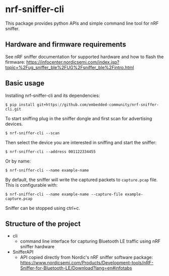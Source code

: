 # nrf-sniffer-cli

This package provides python APIs and simple command line tool for nRF sniffer.

## Hardware and firmware requirements

See nRF sniffer documentation for supported hardware and how to flash the firmware: https://infocenter.nordicsemi.com/index.jsp?topic=%2Fug_sniffer_ble%2FUG%2Fsniffer_ble%2Fintro.html

## Basic usage

Installing nrf-sniffer-cli and its dependencies:

```
$ pip install git+https://github.com/embedded-community/nrf-sniffer-cli.git
```

To start sniffing plug in the sniffer dongle and first scan for advertising devices.
```
$ nrf-sniffer-cli --scan
```

Then select the device you are interested in sniffing and start the sniffer:

```
$ nrf-sniffer-cli --address 001122334455
```

Or by name:

```
$ nrf-sniffer-cli --name example-name
```

By default, the sniffer will write the captured packets to `capture.pcap` file. This is configurable with:

```
$ nrf-sniffer-cli --name example-name --capture-file example-capture.pcap
```

Sniffer can be stopped using ctrl+c.


## Structure of the project

 * cli
   * command line interface for capturing Bluetooth LE traffic using nRF sniffer hardware
 * SnifferAPI
   * API copied directly from Nordic's nRF sniffer software package: https://www.nordicsemi.com/Products/Development-tools/nRF-Sniffer-for-Bluetooth-LE/Download?lang=en#infotabs



